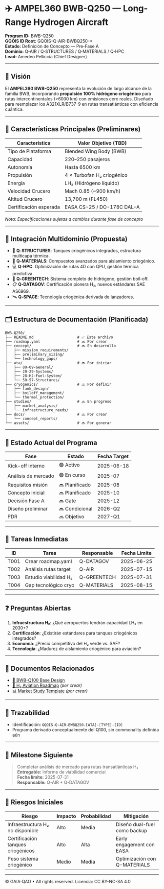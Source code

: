 # ✈️ AMPEL360 BWB-Q250 — Long-Range Hydrogen Aircraft

**Program ID:** BWB-Q250  
**GQOIS ID Root:** GQOIS-Q-AIR-BWBQ250-*  
**Estado:** Definición de Concepto — Pre-Fase A  
**Dominio:** Q‑AIR / Q‑STRUCTURES / Q‑MATERIALS / Q‑HPC  
**Lead:** Amedeo Pelliccia (Chief Designer)

---

## 🧭 Visión

El **AMPEL360 BWB-Q250** representa la evolución de largo alcance de la familia BWB, incorporando **propulsión 100% hidrógeno criogénico** para rutas intercontinentales (>6000 km) con emisiones cero reales. Diseñado para reemplazar los A321XLR/B737-9 en rutas transatlánticas con eficiencia cuántica.

---

## 🚀 Características Principales (Preliminares)

| Característica                     | Valor Objetivo (TBD)         |
|-----------------------------------|------------------------------|
| Tipo de Plataforma                | Blended Wing Body (BWB)      |
| Capacidad                         | 220–250 pasajeros            |
| Autonomía                         | Hasta 6500 km                |
| Propulsión                        | 4 × Turbofan H₂ criogénico  |
| Energía                           | LH₂ (Hidrógeno líquido)      |
| Velocidad Crucero                 | Mach 0.85 (~900 km/h)        |
| Altitud Crucero                   | 13,700 m (FL450)             |
| Certificación esperada            | EASA CS-25 / DO-178C DAL-A   |

*Nota: Especificaciones sujetas a cambios durante fase de concepto*

---

## 🧬 Integración Multidominio (Propuesta)

- 🧱 **Q‑STRUCTURES**: Tanques criogénicos integrados, estructura multicapa térmica.
- 🔬 **Q‑MATERIALS**: Compuestos avanzados para aislamiento criogénico.
- 💻 **Q‑HPC**: Optimización de rutas 4D con QPU, gestión térmica predictiva.
- 🌱 **Q‑GREENTECH**: Sistema completo de hidrógeno, gestión boil-off.
- 📋 **Q‑DATAGOV**: Certificación pionera H₂, nuevos estándares SAE AS6969.
- 🛰️ **Q‑SPACE**: Tecnología criogénica derivada de lanzadores.

---

## 🗂️ Estructura de Documentación (Planificada)

```
BWB-Q250/
├── README.md                    # ✅ Este archivo
├── roadmap.yaml                 # 🔜 Por crear
├── concept/                     # 🔜 En desarrollo
│   ├── mission_requirements/
│   ├── preliminary_sizing/
│   └── technology_gaps/
├── ata/                         # 🔜 Por iniciar
│   ├── 00-09-General/
│   ├── 20-29-Systems/
│   ├── 28-H2-Fuel-System/
│   └── 50-57-Structures/
├── cryogenics/                  # 🔜 Por definir
│   ├── tank_design/
│   ├── boiloff_management/
│   └── thermal_protection/
├── studies/                     # 🔜 En progreso
│   ├── market_analysis/
│   └── infrastructure_needs/
├── docs/                        # 🔜 Por crear
│   └── concept_reports/
└── assets/                      # 🔜 Por generar
```

---

## 🧪 Estado Actual del Programa

| Fase                  | Estado       | Fecha Target |
|-----------------------|--------------|-------------|
| Kick-off interno      | 🟢 Activo     | 2025-06-18  |
| Análisis de mercado   | 🟢 En curso   | 2025-07     |
| Requisitos misión     | 🔜 Planificado| 2025-08     |
| Concepto inicial      | 🔜 Planificado| 2025-10     |
| Decisión Fase A       | 🔜 Gate       | 2025-12     |
| Diseño preliminar     | 🔜 Condicional| 2026-Q2     |
| PDR                   | 🔜 Objetivo   | 2027-Q1     |

---

## 🚧 Tareas Inmediatas

| ID | Tarea | Responsable | Fecha Límite |
|----|-------|-------------|--------------|
| T001 | Crear roadmap.yaml | Q-DATAGOV | 2025-06-25 |
| T002 | Análisis rutas target | Q-AIR | 2025-07-15 |
| T003 | Estudio viabilidad H₂ | Q-GREENTECH | 2025-07-31 |
| T004 | Gap tecnológico cryo | Q-MATERIALS | 2025-08-15 |

---

## ❓ Preguntas Abiertas

1. **Infraestructura H₂**: ¿Qué aeropuertos tendrán capacidad LH₂ en 2030+?
2. **Certificación**: ¿Existirán estándares para tanques criogénicos integrados?
3. **Economía**: ¿Precio competitivo del H₂ verde vs. SAF?
4. **Tecnología**: ¿Madurez de aislamiento criogénico para aviación?

---

## 🔗 Documentos Relacionados

- [📘 BWB-Q100 Base Design](../BWB-Q100/README.md)
- [🔬 H₂ Aviation Roadmap](../../Q-GREENTECH/hydrogen_aviation_2030.md) *(por crear)*
- [📊 Market Study Template](./studies/market_template.xlsx) *(por crear)*

---

## 📍 Trazabilidad

- Identificación: `GQOIS-Q-AIR-BWBQ250-[ATA]-[TYPE]-[ID]`
- Programa derivado conceptualmente del Q100, sin commonality definida aún

---

## 📅 Milestone Siguiente

> Completar análisis de mercado para rutas transatlánticas H₂  
> **Entregable:** Informe de viabilidad comercial  
> **Fecha límite:** 2025-07-31  
> **Responsable:** Q-AIR + Q-DATAGOV

---

## 🚨 Riesgos Iniciales

| Riesgo | Impacto | Probabilidad | Mitigación |
|--------|---------|--------------|------------|
| Infraestructura H₂ no disponible | Alto | Media | Diseño dual-fuel como backup |
| Certificación tanques criogénicos | Alto | Alta | Early engagement con EASA |
| Peso sistema criogénico | Medio | Media | Optimización con Q-MATERIALS |

---

© GAIA‑QAO • All rights reserved. Licencia: CC BY-NC-SA 4.0
